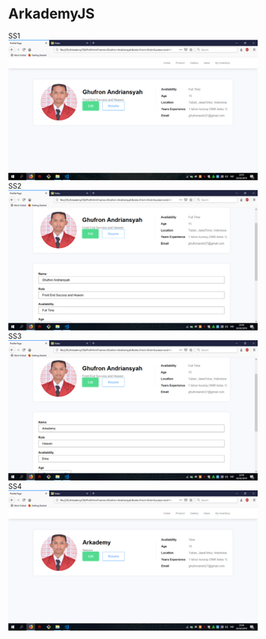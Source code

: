 # ArkademyJS
SS1
![alt text](https://github.com/GhufronAndriansyah/ArkademyJS/blob/master/Screenshot%20(207).png)
SS2
![alt text](https://github.com/GhufronAndriansyah/ArkademyJS/blob/master/Screenshot%20(208).png)
SS3
![alt text](https://github.com/GhufronAndriansyah/ArkademyJS/blob/master/Screenshot%20(209).png)
SS4
![alt text](https://github.com/GhufronAndriansyah/ArkademyJS/blob/master/Screenshot%20(210).png)
